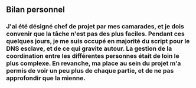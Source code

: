 ## Bilan personnel

### J'ai été désigné chef de projet par mes camarades, et je dois convenir que la tâche n'est pas des plus faciles. Pendant ces quelques jours, je me suis occupé en majorité du script pour le DNS esclave, et de ce qui gravite autour. La gestion de la coordination entre les différentes personnes était de loin le plus complexe. En revanche, ma place au sein du projet m'a permis de voir un peu plus de chaque partie, et de ne pas approfondir que la mienne.
